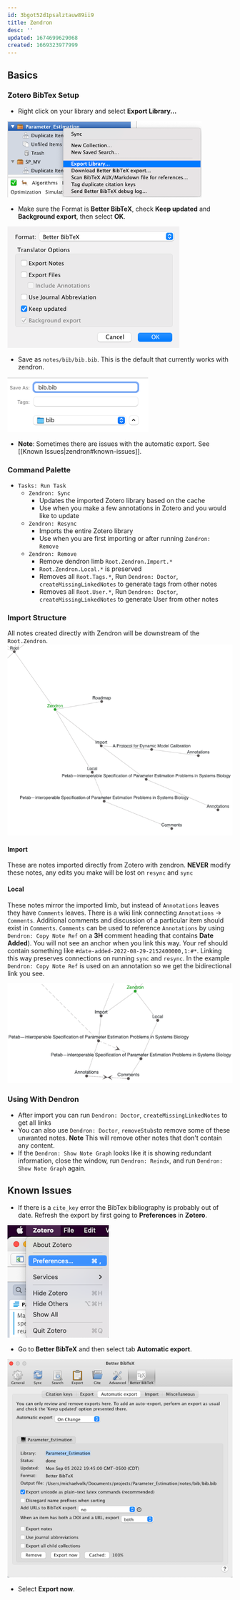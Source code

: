 ```yaml
---
id: 3bgot52d1psalztauw89ii9
title: Zendron
desc: ''
updated: 1674699629068
created: 1669323977999
---
```

## Basics

### Zotero BibTex Setup

- Right click on your library and select **Export Library...**

![](/assets/images/Zotero-automatic-export-library.png)

- Make sure the Format is **Better BibTeX**, check **Keep updated** and **Background export**, then select **OK**.

![](/assets/images/Zotero-automatic-export-library-options.png)

- Save as `notes/bib/bib.bib`. This is the default that currently works with zendron.

![](/assets/images/Zotero-automatic-export-library-dir.png)

- **Note**: Sometimes there are issues with the automatic export. See [[Known Issues|zendron#known-issues]].

### Command Palette

- `Tasks: Run Task`
  - `Zendron: Sync`
    - Updates the imported Zotero library based on the cache
    - Use when you make a few annotations in Zotero and you would like to update
  - `Zendron: Resync`
    - Imports the entire Zotero library
    - Use when you are first importing or after running `Zendron: Remove`
  - `Zendron: Remove`
    - Remove dendron limb `Root.Zendron.Import.*`
    - `Root.Zendron.Local.*` is preserved
    - Removes all `Root.Tags.*`, Run `Dendron: Doctor`, `createMissingLinkedNotes` to generate tags from other notes
    - Removes all `Root.User.*`, Run `Dendron: Doctor`, `createMissingLinkedNotes` to generate User from other notes

### Import Structure

All notes created directly with Zendron will be downstream of the `Root.Zendron`.
![](/assets/images/zendron-import-graph-structure.png)

#### Import

These are notes imported directly from Zotero with zendron. **NEVER** modify these notes, any edits you make will be lost on `resync` and `sync`

#### Local

These notes mirror the imported limb, but instead of `Annotations` leaves they have `Comments` leaves. There is a wiki link connecting `Annotations` → `Comments`. Additional comments and discussion of a particular item should exist in `Comments`. `Comments` can be used to reference `Annotations` by using `Dendron: Copy Note Ref` on a **3H** comment heading that contains **Date Added**). You will not see an anchor when you link this way. Your ref should contain something like `#date-added-2022-08-29-2152400000,1:#*`. Linking this way preserves connections on running `sync` and `resync`. In the example `Dendron: Copy Note Ref` is used on an annotation so we get the bidirectional link you see.

![](/assets/images/zendron-import-local-link.png)

### Using With Dendron

- After import you can run `Dendron: Doctor`, `createMissingLinkedNotes` to get all links
- You can also use `Dendron: Doctor`, `removeStubs`to remove some of these unwanted notes. **Note** This will remove other notes that don't contain any content.
- If the `Dendron: Show Note Graph` looks like it is showing redundant information, close the window, run `Dendron: Reindx`, and run `Dendron: Show Note Graph` again.

## Known Issues

- If there is a `cite_key` error the BibTex bibliography is probably out of date. Refresh the export by first going to **Preferences** in **Zotero**.

![](/assets/images/Zotero-preferences.png)

- Go to **Better BibTeX** and then select tab **Automatic export**.

![](/assets/images/Zotero-preference-automatic-export.png)

- Select **Export now**.
